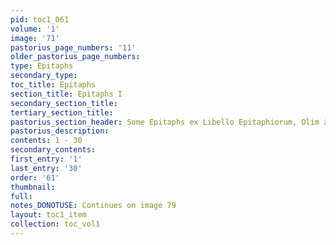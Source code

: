 ```yaml
---
pid: toc1_061
volume: '1'
image: '71'
pastorius_page_numbers: '11'
older_pastorius_page_numbers: 
type: Epitaphs
secondary_type: 
toc_title: Epitaphs
section_title: Epitaphs I
secondary_section_title: 
tertiary_section_title: 
pastorius_section_header: Some Epitaphs ex Libello Epitaphiorum, Olim à me collecto.
pastorius_description: 
contents: 1 - 30
secondary_contents: 
first_entry: '1'
last_entry: '30'
order: '61'
thumbnail: 
full: 
notes_DONOTUSE: Continues on image 79
layout: toc1_item
collection: toc_vol1
---
```

